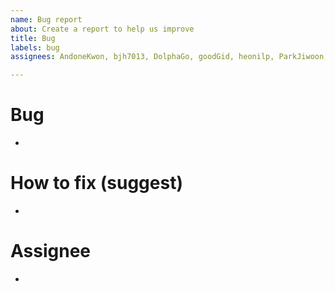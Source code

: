 ```yaml
---
name: Bug report
about: Create a report to help us improve
title: Bug
labels: bug
assignees: AndoneKwon, bjh7013, DolphaGo, goodGid, heonilp, ParkJiwoon, syureu

---
```


# Bug
-

# How to fix (suggest)
-

# Assignee
-
